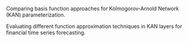 Comparing basis function approaches for Kolmogorov-Arnold Network (KAN) parameterization.

Evaluating different function approximation techniques in KAN layers for financial time series forecasting.